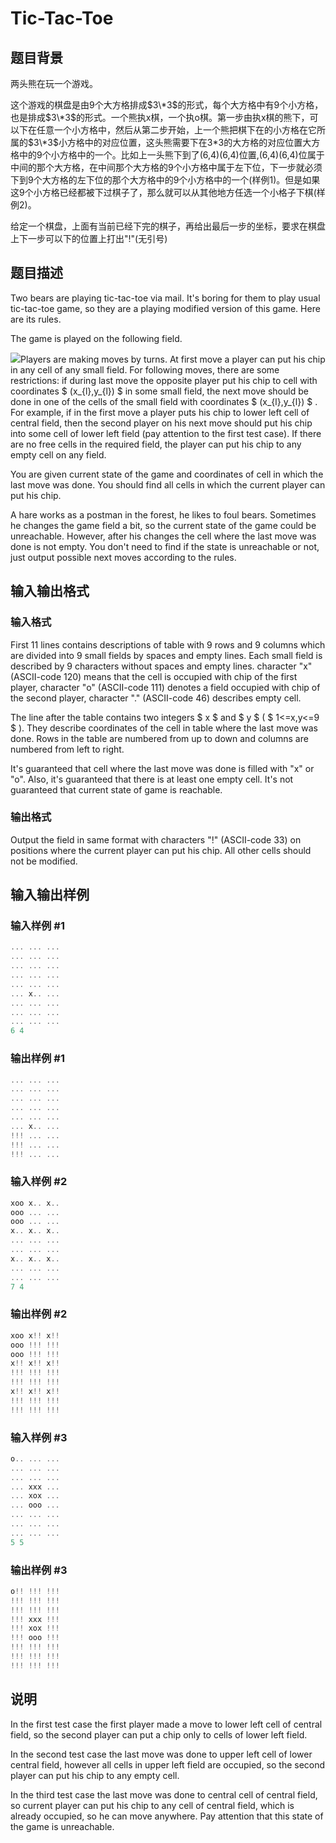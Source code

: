 # Tic-Tac-Toe

## 题目背景

两头熊在玩一个游戏。

这个游戏的棋盘是由9个大方格排成$3\*3$的形式，每个大方格中有9个小方格，也是排成$3\*3$的形式。一个熊执x棋，一个执o棋。第一步由执x棋的熊下，可以下在任意一个小方格中，然后从第二步开始，上一个熊把棋下在的小方格在它所属的$3\*3$小方格中的对应位置，这头熊需要下在3\*3的大方格的对应位置大方格中的9个小方格中的一个。比如上一头熊下到了(6,4)(6,4)位置,(6,4)(6,4)位属于中间的那个大方格，在中间那个大方格的9个小方格中属于左下位，下一步就必须下到9个大方格的左下位的那个大方格中的9个小方格中的一个(样例1)。但是如果这9个小方格已经都被下过棋子了，那么就可以从其他地方任选一个小格子下棋(样例2)。

给定一个棋盘，上面有当前已经下完的棋子，再给出最后一步的坐标，要求在棋盘上下一步可以下的位置上打出"!"(无引号)

## 题目描述

Two bears are playing tic-tac-toe via mail. It's boring for them to play usual tic-tac-toe game, so they are a playing modified version of this game. Here are its rules.

The game is played on the following field.

![](http://espresso.codeforces.com/9f2cb44894dfaba91b9e381419482b55cfe9ff63.png)Players are making moves by turns. At first move a player can put his chip in any cell of any small field. For following moves, there are some restrictions: if during last move the opposite player put his chip to cell with coordinates $ (x_{l},y_{l}) $ in some small field, the next move should be done in one of the cells of the small field with coordinates $ (x_{l},y_{l}) $ . For example, if in the first move a player puts his chip to lower left cell of central field, then the second player on his next move should put his chip into some cell of lower left field (pay attention to the first test case). If there are no free cells in the required field, the player can put his chip to any empty cell on any field.

You are given current state of the game and coordinates of cell in which the last move was done. You should find all cells in which the current player can put his chip.

A hare works as a postman in the forest, he likes to foul bears. Sometimes he changes the game field a bit, so the current state of the game could be unreachable. However, after his changes the cell where the last move was done is not empty. You don't need to find if the state is unreachable or not, just output possible next moves according to the rules.

## 输入输出格式

### 输入格式

First 11 lines contains descriptions of table with 9 rows and 9 columns which are divided into 9 small fields by spaces and empty lines. Each small field is described by 9 characters without spaces and empty lines. character "x" (ASCII-code 120) means that the cell is occupied with chip of the first player, character "o" (ASCII-code 111) denotes a field occupied with chip of the second player, character "." (ASCII-code 46) describes empty cell.

The line after the table contains two integers $ x $ and $ y $ ( $ 1<=x,y<=9 $ ). They describe coordinates of the cell in table where the last move was done. Rows in the table are numbered from up to down and columns are numbered from left to right.

It's guaranteed that cell where the last move was done is filled with "x" or "o". Also, it's guaranteed that there is at least one empty cell. It's not guaranteed that current state of game is reachable.

### 输出格式

Output the field in same format with characters "!" (ASCII-code 33) on positions where the current player can put his chip. All other cells should not be modified.

## 输入输出样例

### 输入样例 #1

```cpp
... ... ...
... ... ...
... ... ...
... ... ...
... ... ...
... x.. ...
... ... ...
... ... ...
... ... ...
6 4

```
### 输出样例 #1

```cpp
... ... ... 
... ... ... 
... ... ... 
... ... ... 
... ... ... 
... x.. ... 
!!! ... ... 
!!! ... ... 
!!! ... ... 

```
### 输入样例 #2

```cpp
xoo x.. x..
ooo ... ...
ooo ... ...
x.. x.. x..
... ... ...
... ... ...
x.. x.. x..
... ... ...
... ... ...
7 4

```
### 输出样例 #2

```cpp
xoo x!! x!! 
ooo !!! !!! 
ooo !!! !!! 
x!! x!! x!! 
!!! !!! !!! 
!!! !!! !!! 
x!! x!! x!! 
!!! !!! !!! 
!!! !!! !!! 

```
### 输入样例 #3

```cpp
o.. ... ...
... ... ...
... ... ...
... xxx ...
... xox ...
... ooo ...
... ... ...
... ... ...
... ... ...
5 5

```
### 输出样例 #3

```cpp
o!! !!! !!! 
!!! !!! !!! 
!!! !!! !!! 
!!! xxx !!! 
!!! xox !!! 
!!! ooo !!! 
!!! !!! !!! 
!!! !!! !!! 
!!! !!! !!! 

```
## 说明

In the first test case the first player made a move to lower left cell of central field, so the second player can put a chip only to cells of lower left field.

In the second test case the last move was done to upper left cell of lower central field, however all cells in upper left field are occupied, so the second player can put his chip to any empty cell.

In the third test case the last move was done to central cell of central field, so current player can put his chip to any cell of central field, which is already occupied, so he can move anywhere. Pay attention that this state of the game is unreachable.

